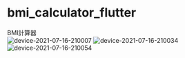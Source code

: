 # bmi_calculator_flutter

BMI計算器  
![device-2021-07-16-210007](https://user-images.githubusercontent.com/44021177/125952364-93f085f1-4ab9-4c22-97ac-494e0a08d544.png) ![device-2021-07-16-210034](https://user-images.githubusercontent.com/44021177/125952376-3282f857-2244-41d5-bae9-b57542281bec.png) ![device-2021-07-16-210054](https://user-images.githubusercontent.com/44021177/125952387-ac05b620-7846-4057-9ac4-d00df7e346e9.png)





